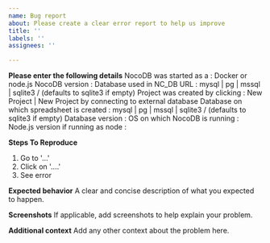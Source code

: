 ```yaml
---
name: Bug report
about: Please create a clear error report to help us improve
title: ''
labels: ''
assignees: ''

---
```


**Please enter the following details**
NocoDB was started as a : Docker or node.js 
NocoDB version : 
Database used in NC_DB URL  : mysql | pg | mssql | sqlite3 / (defaults to sqlite3 if empty)
Project was created  by clicking : New Project | New Project by connecting to external database
Database on which spreadsheet is created : mysql | pg | mssql | sqlite3 / (defaults to sqlite3 if empty)
Database version : 
OS on which NocoDB is running : 
Node.js version if running as node : 


**Steps To Reproduce**
1. Go to '...'
2. Click on '....'
3. See error

**Expected behavior**
A clear and concise description of what you expected to happen.

**Screenshots**
If applicable, add screenshots to help explain your problem.


**Additional context**
Add any other context about the problem here.
